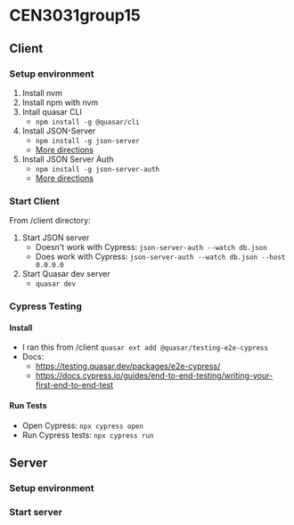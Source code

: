 # CEN3031group15

## Client

### Setup environment

1. Install nvm
2. Install npm with nvm
3. Intall quasar CLI
    - `npm install -g @quasar/cli`
4. Install JSON-Server  
    - `npm install -g json-server`
    - [More directions](https://www.npmjs.com/package/json-server01)
5. Install JSON Server Auth
    - `npm install -g json-server-auth`
    - [More directions](https://www.npmjs.com/package/json-server-auth)


### Start Client
From /client directory:
1. Start JSON server
    - Doesn't work with Cypress: `json-server-auth --watch db.json`
    - Does work with Cypress: `json-server-auth --watch db.json --host 0.0.0.0`
2. Start Quasar dev server
    - `quasar dev`

### Cypress Testing
#### Install 
- I ran this from /client `quasar ext add @quasar/testing-e2e-cypress`
- Docs: 
  - https://testing.quasar.dev/packages/e2e-cypress/
  - https://docs.cypress.io/guides/end-to-end-testing/writing-your-first-end-to-end-test
#### Run Tests
- Open Cypress: `npx cypress open`
- Run Cypress tests: `npx cypress run`


## Server

### Setup environment

### Start server